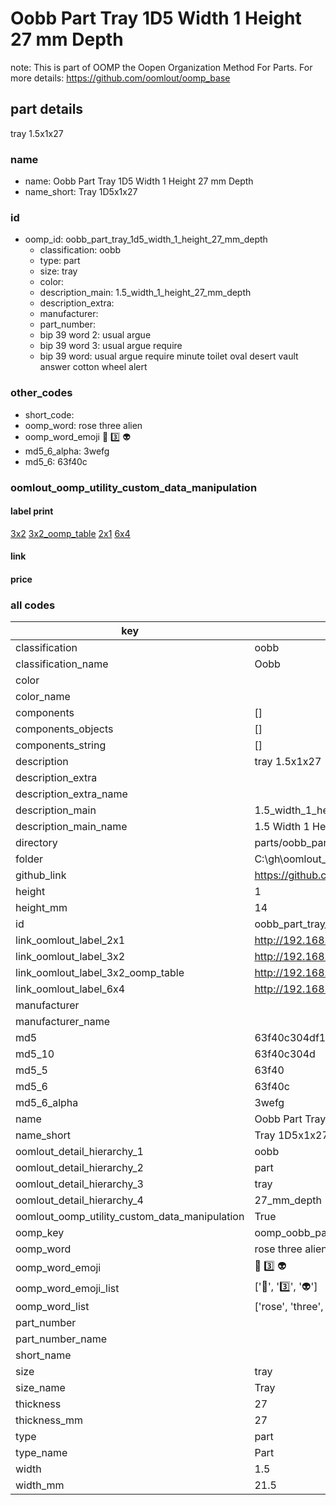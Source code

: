 # Oobb Part Tray 1D5 Width 1 Height 27 mm Depth  

note: This is part of OOMP the Oopen Organization Method For Parts. For more details: https://github.com/oomlout/oomp_base

##  part details
  



tray 1.5x1x27



### name
* name: Oobb Part Tray 1D5 Width 1 Height 27 mm Depth
* name_short: Tray 1D5x1x27 
### id
* oomp_id: oobb_part_tray_1d5_width_1_height_27_mm_depth
  * classification: oobb
  * type: part
  * size: tray
  * color: 
  * description_main: 1.5_width_1_height_27_mm_depth
  * description_extra: 
  * manufacturer: 
  * part_number: 
  * bip 39 word 2: usual argue
  * bip 39 word 3: usual argue require
  * bip 39 word: usual argue require minute toilet oval desert vault answer cotton wheel alert

### other_codes
* short_code: 
* oomp_word: rose three alien
* oomp_word_emoji :rose: :three: :alien:
* md5_6_alpha: 3wefg
* md5_6: 63f40c






### oomlout_oomp_utility_custom_data_manipulation
#### label print
[3x2](http://192.168.1.245:1112/?label=oomp%203wefg)
[3x2_oomp_table](http://192.168.1.108:1112/?label=oomp%203wefg)
[2x1](http://192.168.1.242:1112/?label=oomp%203wefg)
[6x4](http://192.168.1.55:1112/?label=oomp%203wefg)    

#### link

                              

#### price







### all codes 
| key | value |  
| --- | --- |  
| classification | oobb |  
| classification_name | Oobb |  
| color |  |  
| color_name |  |  
| components | [] |  
| components_objects | [] |  
| components_string | [] |  
| description | tray 1.5x1x27 |  
| description_extra |  |  
| description_extra_name |  |  
| description_main | 1.5_width_1_height_27_mm_depth |  
| description_main_name | 1.5 Width 1 Height 27 mm Depth |  
| directory | parts/oobb_part_tray_1d5_width_1_height_27_mm_depth |  
| folder | C:\gh\oomlout_oobb_version_4_generated_parts\parts\oobb_part_tray_1d5_width_1_height_27_mm_depth |  
| github_link | https://github.com/oomlout/oomlout_oomp_part_src/tree/main/parts/oobb_part_tray_1d5_width_1_height_27_mm_depth |  
| height | 1 |  
| height_mm | 14 |  
| id | oobb_part_tray_1d5_width_1_height_27_mm_depth |  
| link_oomlout_label_2x1 | http://192.168.1.242:1112/?label=oomp%203wefg |  
| link_oomlout_label_3x2 | http://192.168.1.245:1112/?label=oomp%203wefg |  
| link_oomlout_label_3x2_oomp_table | http://192.168.1.108:1112/?label=oomp%203wefg |  
| link_oomlout_label_6x4 | http://192.168.1.55:1112/?label=oomp%203wefg |  
| manufacturer |  |  
| manufacturer_name |  |  
| md5 | 63f40c304df1c77676f1e8d56e02e781 |  
| md5_10 | 63f40c304d |  
| md5_5 | 63f40 |  
| md5_6 | 63f40c |  
| md5_6_alpha | 3wefg |  
| name | Oobb Part Tray 1D5 Width 1 Height 27 mm Depth |  
| name_short | Tray 1D5x1x27  |  
| oomlout_detail_hierarchy_1 | oobb |  
| oomlout_detail_hierarchy_2 | part |  
| oomlout_detail_hierarchy_3 | tray |  
| oomlout_detail_hierarchy_4 | 27_mm_depth |  
| oomlout_oomp_utility_custom_data_manipulation | True |  
| oomp_key | oomp_oobb_part_tray_1d5_width_1_height_27_mm_depth |  
| oomp_word | rose three alien |  
| oomp_word_emoji | :rose: :three: :alien: |  
| oomp_word_emoji_list | [':rose:', ':three:', ':alien:'] |  
| oomp_word_list | ['rose', 'three', 'alien'] |  
| part_number |  |  
| part_number_name |  |  
| short_name |  |  
| size | tray |  
| size_name | Tray |  
| thickness | 27 |  
| thickness_mm | 27 |  
| type | part |  
| type_name | Part |  
| width | 1.5 |  
| width_mm | 21.5 |  

